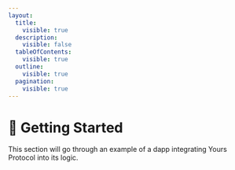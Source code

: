 ```yaml
---
layout:
  title:
    visible: true
  description:
    visible: false
  tableOfContents:
    visible: true
  outline:
    visible: true
  pagination:
    visible: true
---
```


# 🤔 Getting Started

This section will go through an example of a dapp integrating Yours Protocol into its logic.
